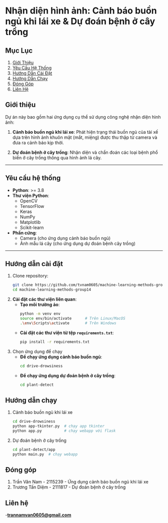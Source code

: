 # Nhận diện hình ảnh: Cảnh báo buồn ngủ khi lái xe & Dự đoán bệnh ở cây trồng

## Mục Lục
1. [Giới Thiệu](#giới-thiệu)
2. [Yêu Cầu Hệ Thống](#yêu-cầu-hệ-thống)
3. [Hướng Dẫn Cài Đặt](#hướng-dẫn-cài-đặt)
4. [Hướng Dẫn Chạy](#hướng-dẫn-chạy)
5. [Đóng Góp](#đóng-góp)
6. [Liên Hệ](#liên-hệ)

## Giới thiệu
Dự án này bao gồm hai ứng dụng cụ thể sử dụng công nghệ nhận diện hình ảnh:

1. **Cảnh báo buồn ngủ khi lái xe**: Phát hiện trạng thái buồn ngủ của tài xế dựa trên hình ảnh khuôn mặt (mắt, miệng) được thu thập từ camera và đưa ra cảnh báo kịp thời.

2. **Dự đoán bệnh ở cây trồng**: Nhận diện và chẩn đoán các loại bệnh phổ biến ở cây trồng thông qua hình ảnh lá cây.

---

## Yêu cầu hệ thống

- **Python**: >= 3.8
- **Thư viện Python**:
  - OpenCV
  - TensorFlow
  - Keras
  - NumPy
  - Matplotlib
  - Scikit-learn
- **Phần cứng**:
  - Camera (cho ứng dụng cảnh báo buồn ngủ)
  - Ảnh mẫu lá cây (cho ứng dụng dự đoán bệnh cây trồng)

---

## Hướng dẫn cài đặt

1. Clone repository:
   ```bash
   git clone https://github.com/tvnam0605/machine-learning-methods-group14.git
   cd machine-learning-methods-group14
2. **Cài đặt các thư viện liên quan**:
   - **Tạo môi trường ảo**:
     ```bash
     python -m venv env
     source env/bin/activate      # Trên Linux/MacOS
     .\env\Scripts\activate       # Trên Windows
     ```
   - **Cài đặt các thư viện từ tệp `requirements.txt`**:
     ```bash
     pip install -r requirements.txt
     ```
3. Chọn ứng dụng để chạy
   - **Để chạy ứng dụng cảnh báo buồn ngủ**:
     ```bash
     cd drive-drowsiness
     ```
   - **Để chạy ứng dụng dự đoán bệnh ở cây trồng**:
     ```bash
     cd plant-detect
     ```
## Hướng dẫn chạy
1. Cảnh báo buồn ngủ khi lái xe
    ```bash
    cd drive-drowsiness
    python app-tkinter.py  # chạy app tkinter
    python app.py          # chạy webapp với flask
2. Dự đoán bệnh ở cây trồng
    ```bash
    cd plant-detect/app
    python main.py  # chạy webapp
## Đóng góp
1. Trần Văn Nam - 2115239 - Ứng dụng cảnh báo buồn ngủ khi lái xe
2. Trương Tấn Diệm - 2111817 - Dự đoán bệnh ở cây trồng
## Liên hệ
  -**trannamvan0605@gmail.com**

